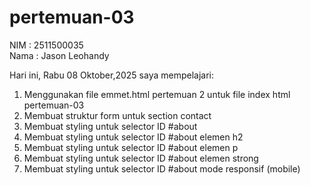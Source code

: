 # pertemuan-03
NIM : 2511500035<br>
Nama : Jason Leohandy

Hari ini, Rabu 08 Oktober,2025 saya mempelajari:
<ol>
 <li>Menggunakan file emmet.html pertemuan 2 untuk file index html pertemuan-03</li>
 <li>Membuat struktur form untuk section contact</li>
 <li>Membuat styling untuk selector ID #about</li>
 <li>Membuat styling untuk selector ID #about elemen h2</li>
 <li>Membuat styling untuk selector ID #about elemen p</li>
 <li>Membuat styling untuk selector ID #about elemen strong</li>
<li>Membuat styling untuk selector ID #about mode responsif (mobile)</li>
</ol>